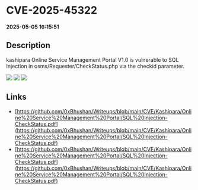 # CVE-2025-45322

**2025-05-05 16:15:51**

## Description
kashipara Online Service Management Portal V1.0 is vulnerable to SQL Injection in osms/Requester/CheckStatus.php via the checkid parameter.

![](https://img.shields.io/static/v1?label=Score&message=9.8&color=red)
![](https://img.shields.io/static/v1?label=Severity&message=CRITICAL&color=red)
![](https://img.shields.io/static/v1?label=CWE&message=SQL&color=green)

## Links
- [https://github.com/0xBhushan/Writeups/blob/main/CVE/Kashipara/Online%20Service%20Management%20Portal/SQL%20Injection-CheckStatus.pdf](https://github.com/0xBhushan/Writeups/blob/main/CVE/Kashipara/Online%20Service%20Management%20Portal/SQL%20Injection-CheckStatus.pdf)
- [https://github.com/0xBhushan/Writeups/blob/main/CVE/Kashipara/Online%20Service%20Management%20Portal/SQL%20Injection-CheckStatus.pdf](https://github.com/0xBhushan/Writeups/blob/main/CVE/Kashipara/Online%20Service%20Management%20Portal/SQL%20Injection-CheckStatus.pdf)
